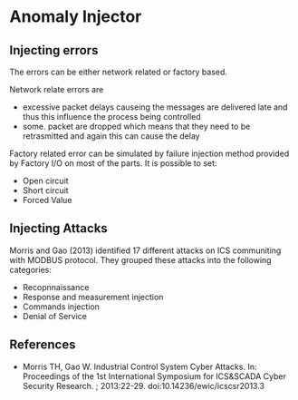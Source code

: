 


# Anomaly Injector

## Injecting errors

The errors can be either network related or factory based.

Network relate errors are 

* excessive packet delays causeing the messages are delivered late and thus this influence the process being controlled 
* some. packet are dropped which means that they need to be retrasmitted and again this can cause the delay

Factory related error can be simulated by failure injection method provided by Factory I/O on most of the parts. It is possible to set:

* Open circuit
* Short circuit 
* Forced Value

## Injecting Attacks

Morris and Gao (2013) identified 17 different attacks on ICS communiting with MODBUS protocol. They grouped these attacks into the following categories:

* Recopnnaissance
* Response and measurement injection
* Commands injection
* Denial of Service

## References
* Morris TH, Gao W. Industrial Control System Cyber Attacks. In: Proceedings of the 1st International Symposium for ICS&SCADA Cyber Security Research. ; 2013:22-29. doi:10.14236/ewic/icscsr2013.3
